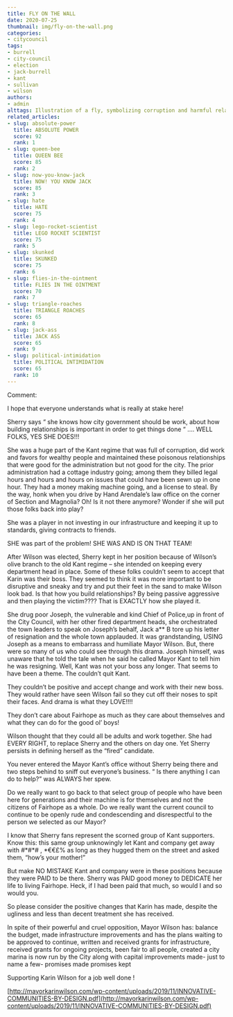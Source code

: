 ```yaml
---
title: FLY ON THE WALL
date: 2020-07-25
thumbnail: img/fly-on-the-wall.png
categories:
- citycouncil
tags:
- burrell
- city-council
- election
- jack-burrell
- kant
- sullivan
- wilson
authors:
- admin
alttags: Illustration of a fly, symbolizing corruption and harmful relationships within city government
related_articles:
- slug: absolute-power
  title: ABSOLUTE POWER
  score: 92
  rank: 1
- slug: queen-bee
  title: QUEEN BEE
  score: 85
  rank: 2
- slug: now-you-know-jack
  title: NOW! YOU KNOW JACK
  score: 85
  rank: 3
- slug: hate
  title: HATE
  score: 75
  rank: 4
- slug: lego-rocket-scientist
  title: LEGO ROCKET SCIENTIST
  score: 75
  rank: 5
- slug: skunked
  title: SKUNKED
  score: 75
  rank: 6
- slug: flies-in-the-ointment
  title: FLIES IN THE OINTMENT
  score: 70
  rank: 7
- slug: triangle-roaches
  title: TRIANGLE ROACHES
  score: 65
  rank: 8
- slug: jack-ass
  title: JACK ASS
  score: 65
  rank: 9
- slug: political-intimidation
  title: POLITICAL INTIMIDATION
  score: 65
  rank: 10
---
```

Comment:

I hope that everyone understands what is really at stake here!

Sherry says “ she knows how city government should be work, about how building relationships is important in order to get things done “ …. WELL FOLKS, YES SHE DOES!!!

She was a huge part of the Kant regime that was full of corruption, did work and favors for wealthy people and maintained these poisonous relationships that were good for the administration but not good for the city. The prior administration had a cottage industry going; among them they billed legal hours and hours and hours on issues that could have been sewn up in one hour. They had a money making machine going, and a license to steal. By the way, honk when you drive by Hand Arendale’s law office on the corner of Section and Magnolia? Oh! Is it not there anymore? Wonder if she will put those folks back into play?

She was a player in not investing in our infrastructure and keeping it up to standards, giving contracts to friends.

SHE was part of the problem! SHE WAS AND IS ON THAT TEAM!

After Wilson was elected, Sherry kept in her position because of Wilson’s olive branch to the old Kant regime – she intended on keeping every department head in place. Some of these folks couldn’t seem to accept that Karin was their boss. They seemed to think it was more important to be disruptive and sneaky and try and put their feet in the sand to make Wilson look bad. Is that how you build relationships? By being passive aggressive and then playing the victim???? That is EXACTLY how she played it.

She drug poor Joseph, the vulnerable and kind Chief of Police,up in front of the City Council, with her other fired department heads, she orchestrated the town leaders to speak on Joseph’s behalf, Jack a\*\* B tore up his letter of resignation and the whole town applauded. It was grandstanding, USING Joseph as a means to embarrass and humiliate Mayor Wilson. But, there were so many of us who could see through this drama. Joseph himself, was unaware that he told the tale when he said he called Mayor Kant to tell him he was resigning. Well, Kant was not your boss any longer. That seems to have been a theme. The couldn’t quit Kant.

They couldn’t be positive and accept change and work with their new boss. They would rather have seen Wilson fail so they cut off their noses to spit their faces. And drama is what they LOVE!!!!

They don’t care about Fairhope as much as they care about themselves and what they can do for the good ol’ boys!

Wilson thought that they could all be adults and work together. She had EVERY RIGHT, to replace Sherry and the others on day one. Yet Sherry persists in defining herself as the “fired” candidate.

You never entered the Mayor Kant’s office without Sherry being there and two steps behind to sniff out everyone’s business. “ Is there anything I can do to help?” was ALWAYS her spew.

Do we really want to go back to that select group of people who have been here for generations and their machine is for themselves and not the citizens of Fairhope as a whole. Do we really want the current council to continue to be openly rude and condescending and disrespectful to the person we selected as our Mayor?

I know that Sherry fans represent the scorned group of Kant supporters. Know this: this same group unknowingly let Kant and company get away with #\*#\*# , \*€€£% as long as they hugged them on the street and asked them, “how’s your mother!”

But make NO MISTAKE Kant and company were in these positions because they were PAID to be there. Sherry was PAID good money to DEDICATE her life to living Fairhope. Heck, if I had been paid that much, so would I and so would you.

So please consider the positive changes that Karin has made, despite the ugliness and less than decent treatment she has received.

In spite of their powerful and cruel opposition, Mayor Wilson has: balance the budget, made infrastructure improvements and has the plans waiting to be approved to continue, written and received grants for infrastructure, received grants for ongoing projects, been fair to all people, created a city marina is now run by the City along with capital improvements made- just to name a few- promises made promises kept

Supporting Karin Wilson for a job well done !

[http://mayorkarinwilson.com/wp-content/uploads/2019/11/INNOVATIVE-COMMUNITIES-BY-DESIGN.pdf](http://mayorkarinwilson.com/wp-content/uploads/2019/11/INNOVATIVE-COMMUNITIES-BY-DESIGN.pdf)
